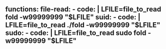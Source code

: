 functions:
  file-read:
    - code: |
        LFILE=file_to_read
        fold -w99999999 "$LFILE"
  suid:
    - code: |
        LFILE=file_to_read
        ./fold -w99999999 "$LFILE"
  sudo:
    - code: |
        LFILE=file_to_read
        sudo fold -w99999999 "$LFILE"
---

